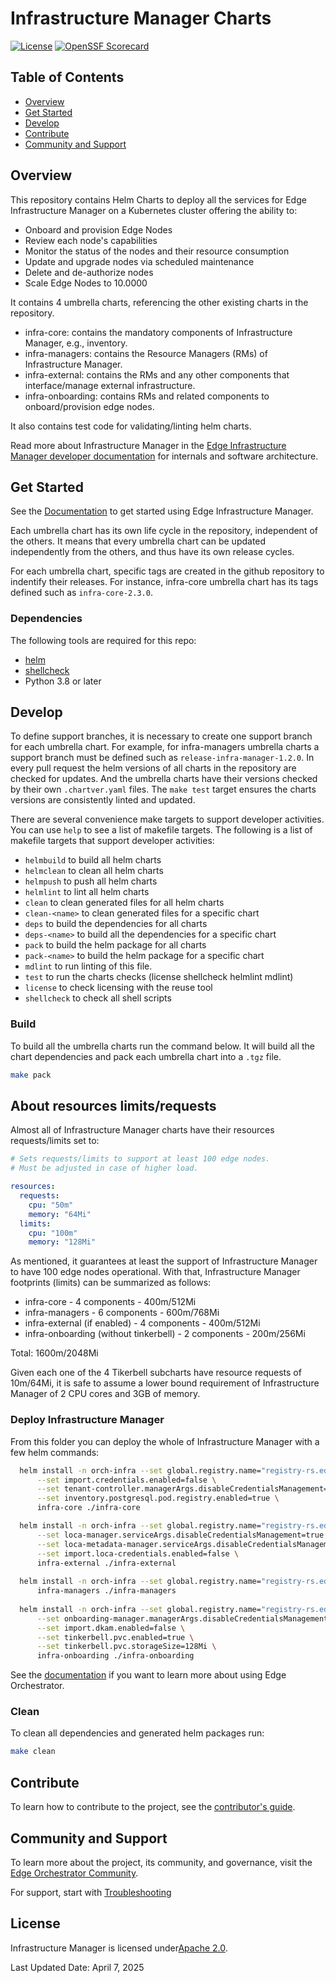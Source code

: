 # Infrastructure Manager Charts

[![License](https://img.shields.io/badge/License-Apache%202.0-blue.svg)](https://opensource.org/licenses/Apache-2.0)
[![OpenSSF Scorecard](https://api.scorecard.dev/projects/github.com/open-edge-platform/infra-charts/badge)](https://scorecard.dev/viewer/?uri=github.com/open-edge-platform/infra-charts)

## Table of Contents

- [Overview](#overview)
- [Get Started](#get-started)
- [Develop](#develop)
- [Contribute](#contribute)
- [Community and Support](#community-and-support)

## Overview

This repository contains Helm Charts to deploy all the services for Edge Infrastructure Manager on a Kubernetes cluster
offering the ability to:

- Onboard and provision Edge Nodes
- Review each node's capabilities
- Monitor the status of the nodes and their resource consumption
- Update and upgrade nodes via scheduled maintenance
- Delete and de-authorize nodes
- Scale Edge Nodes to 10.0000

It contains 4 umbrella charts, referencing the other existing charts in the repository.

- infra-core: contains the mandatory components of Infrastructure Manager, e.g., inventory.
- infra-managers: contains the Resource Managers (RMs) of Infrastructure Manager.
- infra-external: contains the RMs and any other components that interface/manage external infrastructure.
- infra-onboarding: contains RMs and related components to onboard/provision edge nodes.

It also contains test code for validating/linting helm charts.

Read more about Infrastructure Manager in the
[Edge Infrastructure Manager developer documentation][inframanager-dev-guide-url] for internals and
software architecture.

## Get Started

See the [Documentation][inframanager-dev-guide-url] to get started using Edge Infrastructure Manager.

Each umbrella chart has its own life cycle in the repository, independent of the others.
It means that every umbrella chart can be updated independently from the others, and thus
have its own release cycles.

For each umbrella chart, specific tags are created in the github repository to indentify their releases.
For instance, infra-core umbrella chart has its tags defined such as `infra-core-2.3.0`.

### Dependencies

The following tools are required for this repo:

- [helm](https://github.com/helm/helm)
- [shellcheck](https://github.com/koalaman/shellcheck)
- Python 3.8 or later

## Develop

To define support branches, it is necessary to create one support branch for each umbrella chart.
For example, for infra-managers umbrella charts a support branch must be defined such as `release-infra-manager-1.2.0`.
In every pull request the helm versions of all charts in the repository are checked for updates.
And the umbrella charts have their versions checked by their own `.chartver.yaml` files.
The `make test` target ensures the charts versions are consistently linted and updated.

There are several convenience make targets to support developer activities. You can use `help` to see a list of makefile
targets. The following is a list of makefile targets that support developer activities:

- `helmbuild` to build all helm charts
- `helmclean` to clean all helm charts
- `helmpush` to push all helm charts
- `helmlint` to lint all helm charts
- `clean` to clean generated files for all helm charts
- `clean-<name>` to clean generated files for a specific chart
- `deps` to build the dependencies for all charts
- `deps-<name>` to build all the dependencies for a specific chart
- `pack` to build the helm package for all charts
- `pack-<name>` to build the helm package for a specific chart
- `mdlint` to run linting of this file.
- `test` to run the charts checks (license shellcheck helmlint mdlint)
- `license` to check licensing with the reuse tool
- `shellcheck` to check all shell scripts

### Build

To build all the umbrella charts run the command below.
It will build all the chart dependencies and pack each umbrella chart into a `.tgz` file.

```bash
make pack
```

## About resources limits/requests

Almost all of Infrastructure Manager charts have their resources requests/limits set to:

```yaml
# Sets requests/limits to support at least 100 edge nodes.
# Must be adjusted in case of higher load.

resources:
  requests:
    cpu: "50m"
    memory: "64Mi"
  limits:
    cpu: "100m"
    memory: "128Mi"
```

As mentioned, it guarantees at least the support of Infrastructure Manager to have 100 edge nodes operational.
With that, Infrastructure Manager footprints (limits) can be summarized as follows:

- infra-core - 4 components - 400m/512Mi
- infra-managers - 6 components - 600m/768Mi
- infra-external (if enabled) - 4 components - 400m/512Mi
- infra-onboarding (without tinkerbell) - 2 components - 200m/256Mi

Total: 1600m/2048Mi

Given each one of the 4 Tikerbell subcharts have resource requests of 10m/64Mi,
it is safe to assume a lower bound requirement of Infrastructure Manager of 2 CPU cores and 3GB of memory.

### Deploy Infrastructure Manager

From this folder you can deploy the whole of Infrastructure Manager with a few helm commands:

``` bash
  helm install -n orch-infra --set global.registry.name="registry-rs.edgeorchestration.intel.com/" \
      --set import.credentials.enabled=false \
      --set tenant-controller.managerArgs.disableCredentialsManagement=true \
      --set inventory.postgresql.pod.registry.enabled=true \
      infra-core ./infra-core

  helm install -n orch-infra --set global.registry.name="registry-rs.edgeorchestration.intel.com/" \
      --set loca-manager.serviceArgs.disableCredentialsManagement=true \
      --set loca-metadata-manager.serviceArgs.disableCredentialsManagement=true \
      --set import.loca-credentials.enabled=false \
      infra-external ./infra-external
  
  helm install -n orch-infra --set global.registry.name="registry-rs.edgeorchestration.intel.com/" \
      infra-managers ./infra-managers
 
  helm install -n orch-infra --set global.registry.name="registry-rs.edgeorchestration.intel.com/" \
      --set onboarding-manager.managerArgs.disableCredentialsManagement=true \
      --set import.dkam.enabled=false \
      --set tinkerbell.pvc.enabled=true \
      --set tinkerbell.pvc.storageSize=128Mi \
      infra-onboarding ./infra-onboarding
```

See the [documentation][user-guide-url] if you want to learn more about using Edge Orchestrator.

### Clean

To clean all dependencies and generated helm packages run:

```bash
make clean
```

## Contribute

To learn how to contribute to the project, see the [contributor's guide][contributors-guide-url].

## Community and Support

To learn more about the project, its community, and governance, visit
the [Edge Orchestrator Community](https://docs.openedgeplatform.intel.com/edge-manage-docs/main/index.html).

For support, start with [Troubleshooting](https://docs.openedgeplatform.intel.com/edge-manage-docs/main/developer_guide/troubleshooting/index.html)

## License

Infrastructure Manager is licensed under[Apache 2.0][apache-license].

Last Updated Date: April 7, 2025

[user-guide-url]: https://docs.openedgeplatform.intel.com/edge-manage-docs/main/user_guide/get_started_guide/index.html
[inframanager-dev-guide-url]: https://docs.openedgeplatform.intel.com/edge-manage-docs/main/developer_guide/infra_manager/index.html
[contributors-guide-url]: https://docs.openedgeplatform.intel.com/edge-manage-docs/main/developer_guide/contributor_guide/index.html
[apache-license]: https://www.apache.org/licenses/LICENSE-2.0
